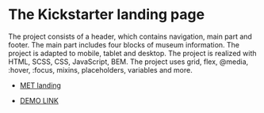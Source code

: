 # The Kickstarter landing page

The project consists of a header, which contains navigation, main part and footer. The main part includes four blocks of museum information. The project is adapted to mobile, tablet and desktop.
The project is realized with HTML, SCSS, CSS, JavaScript, BEM.
The project uses grid, flex, @media, :hover, :focus, mixins, placeholders, variables and more.

  - [MET landing](https://www.figma.com/file/Ujp7bCFuvuJlkn8TSbQPSZ/Kickstarter_FE-students)

  - [DEMO LINK](https://andrii-rykal.github.io/Kickstarter-landing/)
